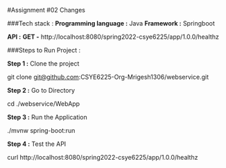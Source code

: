 #Assignment #02 Changes 

###Tech stack :
**Programming language :** Java
**Framework :** Springboot

**API :** 
**GET -** http://localhost:8080/spring2022-csye6225/app/1.0.0/healthz

###Steps to Run Project : 

**Step 1 :** Clone the project

git clone git@github.com:CSYE6225-Org-Mrigesh1306/webservice.git

**Step 2 :** Go to Directory

cd ./webservice/WebApp

**Step 3 :** Run the Application

./mvnw spring-boot:run


**Step 4 :** Test the API

curl http://localhost:8080/spring2022-csye6225/app/1.0.0/healthz





